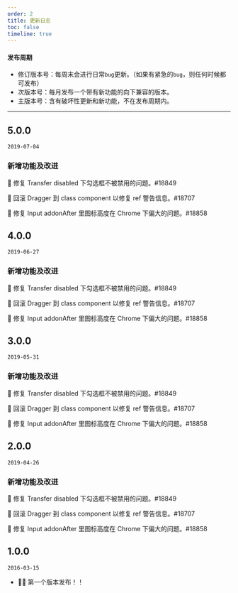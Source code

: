 ```yaml
---
order: 2
title: 更新日志
toc: false
timeline: true
---
```


#### 发布周期

- 修订版本号：每周末会进行日常`bug`更新。（如果有紧急的`bug`，则任何时候都可发布）
- 次版本号：每月发布一个带有新功能的向下兼容的版本。
- 主版本号：含有破坏性更新和新功能，不在发布周期内。

---

## 5.0.0
`2019-07-04`

### 新增功能及改进
🐞 修复 Transfer disabled 下勾选框不被禁用的问题。#18849

🐞 回滚 Dragger 到 class component 以修复 ref 警告信息。#18707

🐞 修复 Input addonAfter 里图标高度在 Chrome 下偏大的问题。#18858

## 4.0.0
`2019-06-27`

### 新增功能及改进
🐞 修复 Transfer disabled 下勾选框不被禁用的问题。#18849

🐞 回滚 Dragger 到 class component 以修复 ref 警告信息。#18707

🐞 修复 Input addonAfter 里图标高度在 Chrome 下偏大的问题。#18858


## 3.0.0
`2019-05-31`

### 新增功能及改进
🐞 修复 Transfer disabled 下勾选框不被禁用的问题。#18849

🐞 回滚 Dragger 到 class component 以修复 ref 警告信息。#18707

🐞 修复 Input addonAfter 里图标高度在 Chrome 下偏大的问题。#18858


## 2.0.0
`2019-04-26`
### 新增功能及改进
🐞 修复 Transfer disabled 下勾选框不被禁用的问题。#18849

🐞 回滚 Dragger 到 class component 以修复 ref 警告信息。#18707

🐞 修复 Input addonAfter 里图标高度在 Chrome 下偏大的问题。#18858

## 1.0.0
`2016-03-15`

- 🌟🌟 第一个版本发布！！